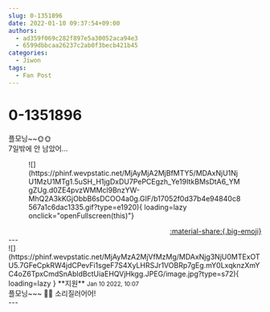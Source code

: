 ```yaml
---
slug: 0-1351896
date: 2022-01-10 09:37:54+09:00
authors:
  - ad359f069c282f897e5a30052aca94e3
  - 6599dbbcaa26237c2ab0f3becb421b45
categories:
  - Jiwon
tags:
  - Fan Post
---
```


# 0-1351896

<div class="post-container" markdown="1">
<div class="content-container md-sidebar__scrollwrap" markdown="1">

플모닝~~🌞🌞<br>7일밖에 안 남았어...
<figure markdown="1">
![](https://phinf.wevpstatic.net/MjAyMjA2MjBfMTY5/MDAxNjU1NjU1MzU1MTg1.5uSH_H1jgDxDU7PePCEgzh_Ye19ItkBMsDtA6_YMgZUg.d0ZE4pvzWMMcl9BnzYW-MhQ2A3kKGjObbB6sDCOO4a0g.GIF/b17052f0d37b4e94840c8567a1c6dac1335.gif?type=e1920){ loading=lazy onclick="openFullscreen(this)"}
</figure>


</div>
</div>

<div style="text-align: right;" markdown="1">
<a href="https://weverse.io/fromis9/fanpost/0-1351896" style="text-align: right;">:material-share:{.big-emoji}</a>
</div>
---

<div class="comments-container md-sidebar__scrollwrap" markdown="1">
<div class="comment" markdown="1">
<div class='id-container' markdown="1">
![](https://phinf.wevpstatic.net/MjAyMzA2MjVfMzMg/MDAxNjg3NjU0MTExOTU5.7GFeCpkRW4jdCPevFi1sgeF7S4XyLHRSJr1VOBRp7gEg.mY0LxqknzXmYC4oZ6TpxCmdSnAbldBctUiaEHQVjHkgg.JPEG/image.jpg?type=s72){ loading=lazy }
**<span class="artist">지원</span>** <small>Jan 10 2022, 10:07</small><br>
</div>
<div class='comment-body' markdown="1">
플모닝~~~ 🥳🥳 소리질러어어!
</div>
</div>
</div>
---
